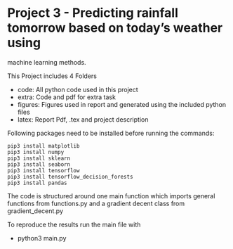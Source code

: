 # Project 3 - Predicting rainfall tomorrow based on today’s weather using
machine learning methods.

This Project includes 4 Folders
- code:      All python code used in this project 
- extra:    Code and pdf for extra task 
- figures:  Figures used in report and generated using the included python files
- latex:    Report Pdf, .tex and project description 

Following packages need to be installed before running the commands:
```
pip3 install matplotlib
pip3 install numpy 
pip3 install sklearn
pip3 install seaborn
pip3 install tensorflow
pip3 install tensorflow_decision_forests
pip3 install pandas
```
The code is structured around one main function which imports general functions from functions.py and a gradient decent class from gradient_decent.py

To reproduce the results run the main file with
- python3 main.py  
